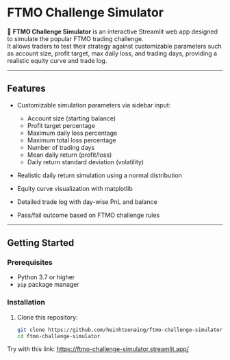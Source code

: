 # FTMO Challenge Simulator



💼 **FTMO Challenge Simulator** is an interactive Streamlit web app designed to simulate the popular FTMO trading challenge.  
It allows traders to test their strategy against customizable parameters such as account size, profit target, max daily loss, and trading days, providing a realistic equity curve and trade log.

---

## Features

- Customizable simulation parameters via sidebar input:
  - Account size (starting balance)
  - Profit target percentage
  - Maximum daily loss percentage
  - Maximum total loss percentage
  - Number of trading days
  - Mean daily return (profit/loss)
  - Daily return standard deviation (volatility)

- Realistic daily return simulation using a normal distribution  
- Equity curve visualization with matplotlib  
- Detailed trade log with day-wise PnL and balance  
- Pass/fail outcome based on FTMO challenge rules  

---

## Getting Started

### Prerequisites

- Python 3.7 or higher
- `pip` package manager

### Installation

1. Clone this repository:

   ```bash
   git clone https://github.com/heinhtoonaing/ftmo-challenge-simulator.git
   cd ftmo-challenge-simulator

Try with this link: https://ftmo-challenge-simulator.streamlit.app/
